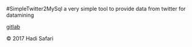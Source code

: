 #SimpleTwitter2MySql
a very simple tool to provide data from twitter for datamining

[gitlab](https://gitlab.com/hadi_sfr/SimpleTwitter2MySql)

&copy; 2017 Hadi Safari